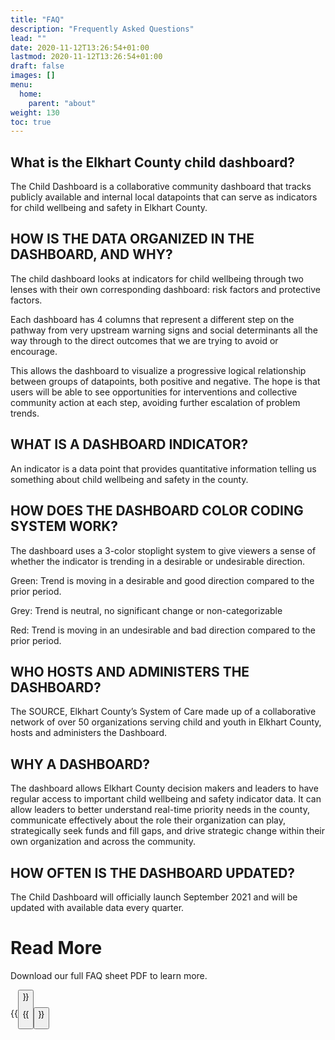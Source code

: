 ```yaml
---
title: "FAQ"
description: "Frequently Asked Questions"
lead: ""
date: 2020-11-12T13:26:54+01:00
lastmod: 2020-11-12T13:26:54+01:00
draft: false
images: []
menu:
  home:
    parent: "about"
weight: 130
toc: true
---
```


## What is the Elkhart County child dashboard?

The Child Dashboard is a collaborative community dashboard that tracks publicly available and internal local datapoints that can serve as indicators for child wellbeing and safety in Elkhart County.

## HOW IS THE DATA ORGANIZED IN THE DASHBOARD, AND WHY?

The child dashboard looks at indicators for child wellbeing through two lenses with their own corresponding dashboard: risk factors and protective factors.

Each dashboard has 4 columns that represent a different step on the pathway from very upstream warning signs and social determinants all the way through to the direct outcomes that we are trying to avoid or encourage.

This allows the dashboard to visualize a progressive logical relationship between groups of datapoints, both positive and negative. The hope is that users will be able to see opportunities for interventions and collective community action at each step, avoiding further escalation of problem trends.

## WHAT IS A DASHBOARD INDICATOR?

An indicator is a data point that provides quantitative information telling us something about child wellbeing and safety in the county.

## HOW DOES THE DASHBOARD COLOR CODING SYSTEM WORK?

The dashboard uses a 3-color stoplight system to give viewers a sense of whether the indicator is trending in a desirable or undesirable direction.

Green: Trend is moving in a desirable and good direction compared to the prior period.

Grey: Trend is neutral, no significant change or non-categorizable

Red: Trend is moving in an undesirable and bad direction compared to the prior period.

## WHO HOSTS AND ADMINISTERS THE DASHBOARD?

The SOURCE, Elkhart County’s System of Care made up of a collaborative network of over 50 organizations serving child and youth in Elkhart County, hosts and administers the Dashboard.

## WHY A DASHBOARD?

The dashboard allows Elkhart County decision makers and  leaders to have regular access to important child wellbeing and safety indicator data. It can allow leaders to better understand real-time priority needs in the county, communicate effectively about the role their organization can play, strategically seek funds and fill gaps, and drive strategic change within their own organization and across the community.

## HOW OFTEN IS THE DASHBOARD UPDATED?

The Child Dashboard will officially launch September 2021 and will be updated with available data every quarter.

# Read More

Download our full FAQ sheet PDF to learn more.

{{<button url="/docx/ElkhartCountyChildDashboardFAQsFINAL.docx" title="Full FAQ Sheet">}}

{{<button url="/pdf/FlyerChildDashboard.pdf" title="Infographic">}}

